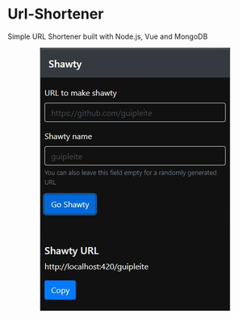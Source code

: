 # Url-Shortener
Simple URL Shortener  built with Node.js, Vue and MongoDB

<p align="center"><img src="./form.JPG" /></p>
